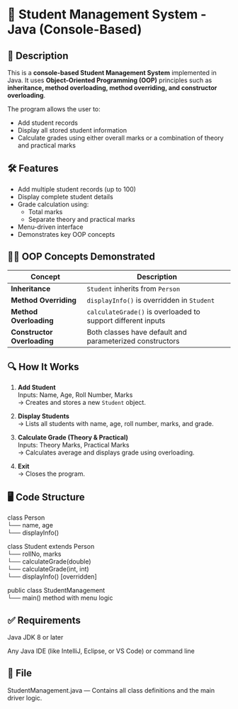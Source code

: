 # 📘 Student Management System - Java (Console-Based)

## 🧾 Description
This is a **console-based Student Management System** implemented in Java. It uses **Object-Oriented Programming (OOP)** principles such as **inheritance, method overloading, method overriding, and constructor overloading**.

The program allows the user to:
- Add student records
- Display all stored student information
- Calculate grades using either overall marks or a combination of theory and practical marks

## 🛠️ Features
- Add multiple student records (up to 100)
- Display complete student details
- Grade calculation using:
  - Total marks
  - Separate theory and practical marks
- Menu-driven interface
- Demonstrates key OOP concepts

## 👨‍🏫 OOP Concepts Demonstrated

| Concept              | Description |
|----------------------|-------------|
| **Inheritance**      | `Student` inherits from `Person` |
| **Method Overriding**| `displayInfo()` is overridden in `Student` |
| **Method Overloading**| `calculateGrade()` is overloaded to support different inputs |
| **Constructor Overloading** | Both classes have default and parameterized constructors |

## 🔍 How It Works

1. **Add Student**  
   Inputs: Name, Age, Roll Number, Marks  
   → Creates and stores a new `Student` object.

2. **Display Students**  
   → Lists all students with name, age, roll number, marks, and grade.

3. **Calculate Grade (Theory & Practical)**  
   Inputs: Theory Marks, Practical Marks  
   → Calculates average and displays grade using overloading.

4. **Exit**  
   → Closes the program.

## 🖥️ Code Structure
class Person    
 └── name, age    
 └── displayInfo()    

class Student extends Person    
 └── rollNo, marks   
 └── calculateGrade(double)    
 └── calculateGrade(int, int)    
 └── displayInfo() [overridden]    

public class StudentManagement    
 └── main() method with menu logic    

## ✅ Requirements
Java JDK 8 or later

Any Java IDE (like IntelliJ, Eclipse, or VS Code) or command line

## 📁 File
StudentManagement.java — Contains all class definitions and the main driver logic.


